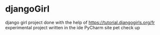 # djangoGirl
django girl project
done with the help of https://tutorial.djangogirls.org/fr
experimental project
written in the ide PyCharm
site pet check up
